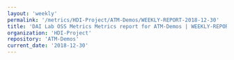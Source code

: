 ```yaml
---
layout: 'weekly'
permalink: '/metrics/HDI-Project/ATM-Demos/WEEKLY-REPORT-2018-12-30'
title: 'DAI Lab OSS Metrics Metrics report for ATM-Demos | WEEKLY-REPORT-2018-12-30'
organization: 'HDI-Project'
repository: 'ATM-Demos'
current_date: '2018-12-30'
---
```

